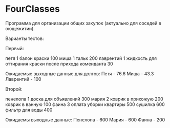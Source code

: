 # FourClasses
 
Программа для организации общих закупок (актуально для соседей в оющежитии).

Варианты тестов:

Первый:

петя
1
балон краски
100
миша
1
тальк
200
лаврентий
1
жидкость для оттирания краски после прихода коменданта
30


Ожидаемые выходные данные для долгов:
Петя - 76.6
Миша - 43.3
Лаврентий - 100

Второй:

пенелопа
1
доска для объявлений
300
мария
2
коврик в прихожую
200
коврик в ванную
100
фаина
3
оплата уборки квартиры
500
сушилка
600
фильтр для воды
400

Ожидаемы выходные данные:
Пенелопа - 600
Мария - 600
Фаина - 200
